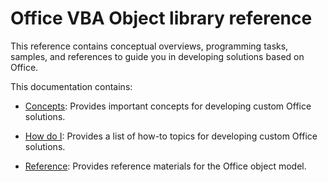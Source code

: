 
# Office VBA Object library reference

This reference contains conceptual overviews, programming tasks, samples, and references to guide you in developing solutions based on Office. 

This documentation contains: 

-  [Concepts](96bfd6b4-62c0-c4e8-252d-046d9993761f.md): Provides important concepts for developing custom Office solutions.
    
-  [How do I](bd0cf0a5-65aa-4867-4d51-73bceed9128f.md): Provides a list of how-to topics for developing custom Office solutions.
    
-  [Reference](499c789a-aba2-0fad-649a-0ea964cd3b5e.md): Provides reference materials for the Office object model.
    
